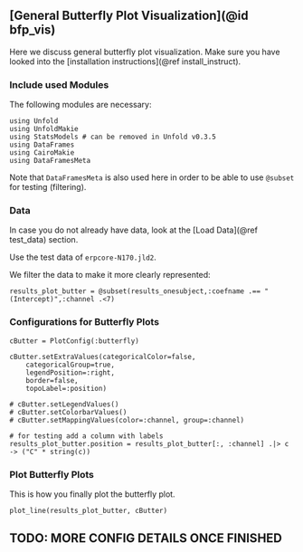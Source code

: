 ## [General Butterfly Plot Visualization](@id bfp_vis)

Here we discuss general butterfly plot visualization. 
Make sure you have looked into the [installation instructions](@ref install_instruct).

### Include used Modules
The following modules are necessary:
```@example main
using Unfold
using UnfoldMakie
using StatsModels # can be removed in Unfold v0.3.5
using DataFrames
using CairoMakie
using DataFramesMeta
```
Note that `DataFramesMeta` is also used here in order to be able to use `@subset` for testing (filtering).

### Data
In case you do not already have data, look at the [Load Data](@ref test_data) section. 

Use the test data of `erpcore-N170.jld2`.

We filter the data to make it more clearly represented:
```@example main
results_plot_butter = @subset(results_onesubject,:coefname .== "(Intercept)",:channel .<7)
```


### Configurations for Butterfly Plots
```@example main
cButter = PlotConfig(:butterfly)
        
cButter.setExtraValues(categoricalColor=false,
    categoricalGroup=true,
    legendPosition=:right,
    border=false,
    topoLabel=:position)
        
# cButter.setLegendValues()
# cButter.setColorbarValues()
# cButter.setMappingValues(color=:channel, group=:channel)
    
# for testing add a column with labels
results_plot_butter.position = results_plot_butter[:, :channel] .|> c -> ("C" * string(c))
```

### Plot Butterfly Plots
This is how you finally plot the butterfly plot.
```@example main
plot_line(results_plot_butter, cButter)
```

## TODO: MORE CONFIG DETAILS ONCE FINISHED

